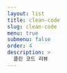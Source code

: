 ```yaml
---
layout: list
title: clean-code
slug: clean-code
menu: true
submenu: false
order: 4
description: >
  클린 코드 리뷰
---
```

